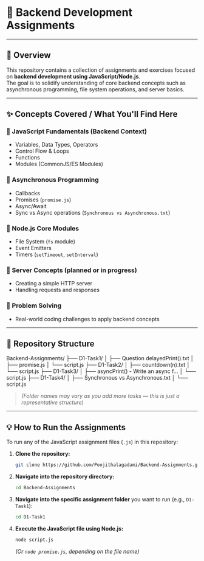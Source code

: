 # 🧠 Backend Development Assignments
---

## 🚀 Overview

This repository contains a collection of assignments and exercises focused on **backend development using JavaScript/Node.js**.  
The goal is to solidify understanding of core backend concepts such as asynchronous programming, file system operations, and server basics.

---

## ✨ Concepts Covered / What You'll Find Here

### 🔹 JavaScript Fundamentals (Backend Context)
- Variables, Data Types, Operators
- Control Flow & Loops
- Functions
- Modules (CommonJS/ES Modules)

### 🔹 Asynchronous Programming
- Callbacks
- Promises (`promise.js`)
- Async/Await
- Sync vs Async operations (`Synchronous vs Asynchronous.txt`)

### 🔹 Node.js Core Modules
- File System (`fs` module)
- Event Emitters
- Timers (`setTimeout`, `setInterval`)

### 🔹 Server Concepts (planned or in progress)
- Creating a simple HTTP server
- Handling requests and responses

### 🔹 Problem Solving
- Real-world coding challenges to apply backend concepts

---

## 📁 Repository Structure

Backend-Assignments/
├── D1-Task1/
│ ├── Question delayedPrint().txt
│ ├── promise.js
│ └── script.js
├── D1-Task2/
│ ├── countdown(n).txt
│ └── script.js
├── D1-Task3/
│ ├── asyncPrint() - Write an async f...
│ └── script.js
├── D1-Task4/
│ ├── Synchronous vs Asynchronous.txt
│ └── script.js

> *(Folder names may vary as you add more tasks — this is just a representative structure)*

---

## 💡 How to Run the Assignments

To run any of the JavaScript assignment files (`.js`) in this repository:

1.  **Clone the repository:**
    ```bash
    git clone https://github.com/Poojithalagadami/Backend-Assignments.git
    ```

2.  **Navigate into the repository directory:**
    ```bash
    cd Backend-Assignments
    ```

3.  **Navigate into the specific assignment folder** you want to run (e.g., `D1-Task1`):
    ```bash
    cd D1-Task1
    ```

4.  **Execute the JavaScript file using Node.js:**
    ```bash
    node script.js
    ```
    *(Or `node promise.js`, depending on the file name)*

